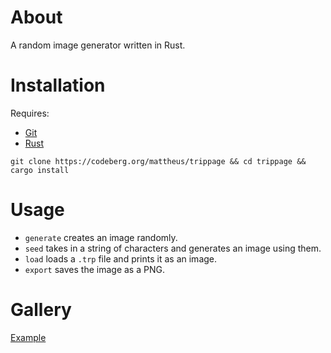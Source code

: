 # About
A random image generator written in Rust.

# Installation
Requires:
* [Git](https://git-scm.com/downloads)
* [Rust](https://www.rust-lang.org/tools/install)
```
git clone https://codeberg.org/mattheus/trippage && cd trippage && cargo install
```

# Usage
* `generate` creates an image randomly.
* `seed` takes in a string of characters and generates an image using them.
* `load` loads a `.trp` file and prints it as an image.
* `export` saves the image as a PNG.

# Gallery
[Example](example.png)
